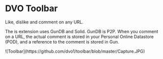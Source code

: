 # DVO Toolbar

<p>Like, dislike and comment on any URL.</p>
<p>The is extension uses GunDB and Solid. GunDB is P2P. When you comment on a URL, the actual comment is stored in your Personal Online Datastore (POD), and a reference to the comment is stored in Gun.</p>
<p>![Toolbar](https://github.com/dvo1/toolbar/blob/master/Capture.JPG)</p>
